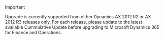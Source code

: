 > [!IMPORTANT]
> Upgrade is currently supported from either Dynamics AX 2012 R2 or AX 2012 R3 releases only.  For each release, please update to the latest available Cummulative Update before upgrading to Microsoft Dynamics 365 for Finance and Operations. 
